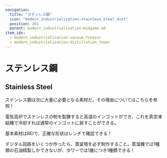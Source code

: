 ```yaml
---
navigation:
  title: "ステンレス鋼"
  icon: "modern_industrialization:stainless_steel_dust"
  position: 201
  parent: modern_industrialization:midgame.md
item_ids:
  - modern_industrialization:vacuum_freezer
  - modern_industrialization:distillation_tower
---
```


# ステンレス鋼

## Stainless Steel

<ItemImage id="modern_industrialization:stainless_steel_ingot" />

ステンレス鋼は次に大量に必要となる素材だ。その理由についてはこちらを参照！

電気高炉でステンレスの粉を製錬すると高温のインゴットができ、これを真空凍結機で冷却すれば通常のインゴットに戻すことができる。

基本素材はREIで、正確な形状はレンチで確認できる！

<Recipe id="modern_industrialization:electric_age/machine/vacuum_freezer_asbl" />

デジタル回路をいくつか作ったら、蒸留塔を必ず制作すること。蒸溜機では1種類の石油精製しかできないが、タワーでは1層につき1種類できる！

<Recipe id="modern_industrialization:electric_age/machine/distillation_tower_asbl" />

